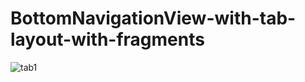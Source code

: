 # BottomNavigationView-with-tab-layout-with-fragments


![tab1](https://user-images.githubusercontent.com/71060268/143575054-904d15ff-40c1-403c-8681-c9adfecfaeb4.png)
